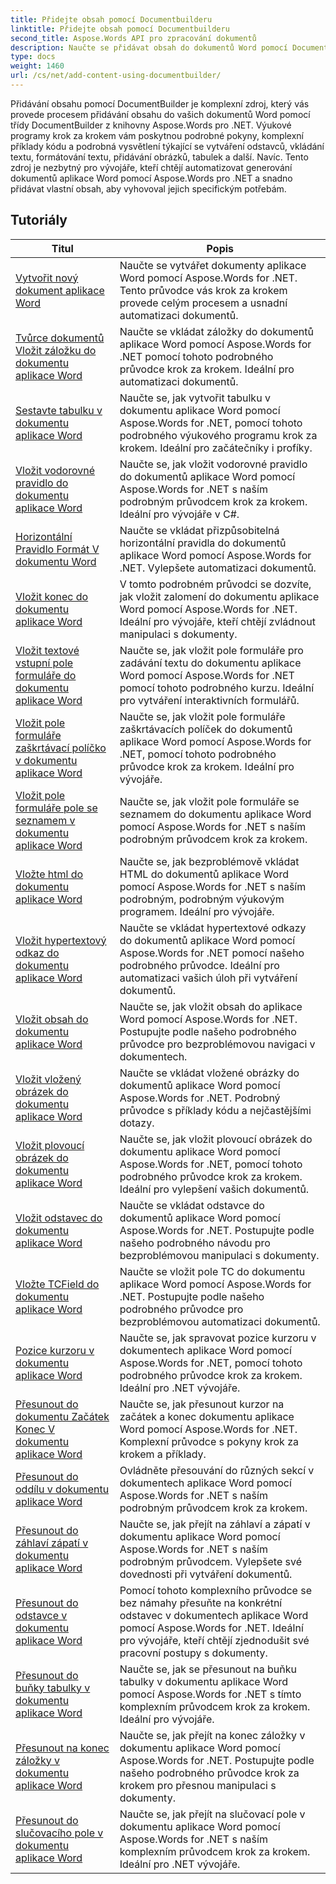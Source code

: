 ```yaml
---
title: Přidejte obsah pomocí Documentbuilderu
linktitle: Přidejte obsah pomocí Documentbuilderu
second_title: Aspose.Words API pro zpracování dokumentů
description: Naučte se přidávat obsah do dokumentů Word pomocí DocumentBuilder s Aspose.Words for .NET. Praktické návody s podrobnými příklady kódu.
type: docs
weight: 1460
url: /cs/net/add-content-using-documentbuilder/
---
```


Přidávání obsahu pomocí DocumentBuilder je komplexní zdroj, který vás provede procesem přidávání obsahu do vašich dokumentů Word pomocí třídy DocumentBuilder z knihovny Aspose.Words pro .NET. Výukové programy krok za krokem vám poskytnou podrobné pokyny, komplexní příklady kódu a podrobná vysvětlení týkající se vytváření odstavců, vkládání textu, formátování textu, přidávání obrázků, tabulek a další. Navíc. Tento zdroj je nezbytný pro vývojáře, kteří chtějí automatizovat generování dokumentů aplikace Word pomocí Aspose.Words pro .NET a snadno přidávat vlastní obsah, aby vyhovoval jejich specifickým potřebám.

 ## Tutoriály
| Titul | Popis |
| --- | --- |
| [Vytvořit nový dokument aplikace Word](./create-new-document/) | Naučte se vytvářet dokumenty aplikace Word pomocí Aspose.Words for .NET. Tento průvodce vás krok za krokem provede celým procesem a usnadní automatizaci dokumentů. |
| [Tvůrce dokumentů Vložit záložku do dokumentu aplikace Word](./document-builder-insert-bookmark/) | Naučte se vkládat záložky do dokumentů aplikace Word pomocí Aspose.Words for .NET pomocí tohoto podrobného průvodce krok za krokem. Ideální pro automatizaci dokumentů. |
| [Sestavte tabulku v dokumentu aplikace Word](./build-table/) | Naučte se, jak vytvořit tabulku v dokumentu aplikace Word pomocí Aspose.Words for .NET, pomocí tohoto podrobného výukového programu krok za krokem. Ideální pro začátečníky i profíky. |
| [Vložit vodorovné pravidlo do dokumentu aplikace Word](./insert-horizontal-rule/) | Naučte se, jak vložit vodorovné pravidlo do dokumentů aplikace Word pomocí Aspose.Words for .NET s naším podrobným průvodcem krok za krokem. Ideální pro vývojáře v C#. |
| [Horizontální Pravidlo Formát V dokumentu Word](./horizontal-rule-format/) | Naučte se vkládat přizpůsobitelná horizontální pravidla do dokumentů aplikace Word pomocí Aspose.Words for .NET. Vylepšete automatizaci dokumentů. |
| [Vložit konec do dokumentu aplikace Word](./insert-break/) | V tomto podrobném průvodci se dozvíte, jak vložit zalomení do dokumentu aplikace Word pomocí Aspose.Words for .NET. Ideální pro vývojáře, kteří chtějí zvládnout manipulaci s dokumenty. |
| [Vložit textové vstupní pole formuláře do dokumentu aplikace Word](./insert-text-input-form-field/) | Naučte se, jak vložit pole formuláře pro zadávání textu do dokumentu aplikace Word pomocí Aspose.Words for .NET pomocí tohoto podrobného kurzu. Ideální pro vytváření interaktivních formulářů. |
| [Vložit pole formuláře zaškrtávací políčko v dokumentu aplikace Word](./insert-check-box-form-field/) | Naučte se, jak vložit pole formuláře zaškrtávacích políček do dokumentů aplikace Word pomocí Aspose.Words for .NET, pomocí tohoto podrobného průvodce krok za krokem. Ideální pro vývojáře. |
| [Vložit pole formuláře pole se seznamem v dokumentu aplikace Word](./insert-combo-box-form-field/) | Naučte se, jak vložit pole formuláře se seznamem do dokumentu aplikace Word pomocí Aspose.Words for .NET s naším podrobným průvodcem krok za krokem. |
| [Vložte html do dokumentu aplikace Word](./insert-html/) | Naučte se, jak bezproblémově vkládat HTML do dokumentů aplikace Word pomocí Aspose.Words for .NET s naším podrobným, podrobným výukovým programem. Ideální pro vývojáře. |
| [Vložit hypertextový odkaz do dokumentu aplikace Word](./insert-hyperlink/) | Naučte se vkládat hypertextové odkazy do dokumentů aplikace Word pomocí Aspose.Words for .NET pomocí našeho podrobného průvodce. Ideální pro automatizaci vašich úloh při vytváření dokumentů. |
| [Vložit obsah do dokumentu aplikace Word](./insert-table-of-contents/) | Naučte se, jak vložit obsah do aplikace Word pomocí Aspose.Words for .NET. Postupujte podle našeho podrobného průvodce pro bezproblémovou navigaci v dokumentech. |
| [Vložit vložený obrázek do dokumentu aplikace Word](./insert-inline-image/) | Naučte se vkládat vložené obrázky do dokumentů aplikace Word pomocí Aspose.Words for .NET. Podrobný průvodce s příklady kódu a nejčastějšími dotazy. |
| [Vložit plovoucí obrázek do dokumentu aplikace Word](./insert-floating-image/) | Naučte se, jak vložit plovoucí obrázek do dokumentu aplikace Word pomocí Aspose.Words for .NET, pomocí tohoto podrobného průvodce krok za krokem. Ideální pro vylepšení vašich dokumentů. |
| [Vložit odstavec do dokumentu aplikace Word](./insert-paragraph/) | Naučte se vkládat odstavce do dokumentů aplikace Word pomocí Aspose.Words for .NET. Postupujte podle našeho podrobného návodu pro bezproblémovou manipulaci s dokumenty. |
| [Vložte TCField do dokumentu aplikace Word](./insert-tcfield/) | Naučte se vložit pole TC do dokumentu aplikace Word pomocí Aspose.Words for .NET. Postupujte podle našeho podrobného průvodce pro bezproblémovou automatizaci dokumentů. |
| [Pozice kurzoru v dokumentu aplikace Word](./cursor-position/) | Naučte se, jak spravovat pozice kurzoru v dokumentech aplikace Word pomocí Aspose.Words for .NET, pomocí tohoto podrobného průvodce krok za krokem. Ideální pro .NET vývojáře. |
| [Přesunout do dokumentu Začátek Konec V dokumentu aplikace Word](./move-to-document-start-end/) | Naučte se, jak přesunout kurzor na začátek a konec dokumentu aplikace Word pomocí Aspose.Words for .NET. Komplexní průvodce s pokyny krok za krokem a příklady. |
| [Přesunout do oddílu v dokumentu aplikace Word](./move-to-section/) | Ovládněte přesouvání do různých sekcí v dokumentech aplikace Word pomocí Aspose.Words for .NET s naším podrobným průvodcem krok za krokem. |
| [Přesunout do záhlaví zápatí v dokumentu aplikace Word](./move-to-headers-footers/) | Naučte se, jak přejít na záhlaví a zápatí v dokumentu aplikace Word pomocí Aspose.Words for .NET s naším podrobným průvodcem. Vylepšete své dovednosti při vytváření dokumentů. |
| [Přesunout do odstavce v dokumentu aplikace Word](./move-to-paragraph/) | Pomocí tohoto komplexního průvodce se bez námahy přesuňte na konkrétní odstavec v dokumentech aplikace Word pomocí Aspose.Words for .NET. Ideální pro vývojáře, kteří chtějí zjednodušit své pracovní postupy s dokumenty. |
| [Přesunout do buňky tabulky v dokumentu aplikace Word](./move-to-table-cell/) | Naučte se, jak se přesunout na buňku tabulky v dokumentu aplikace Word pomocí Aspose.Words for .NET s tímto komplexním průvodcem krok za krokem. Ideální pro vývojáře. |
| [Přesunout na konec záložky v dokumentu aplikace Word](./move-to-bookmark-end/) | Naučte se, jak přejít na konec záložky v dokumentu aplikace Word pomocí Aspose.Words for .NET. Postupujte podle našeho podrobného průvodce krok za krokem pro přesnou manipulaci s dokumenty. |
| [Přesunout do slučovacího pole v dokumentu aplikace Word](./move-to-merge-field/) | Naučte se, jak přejít na slučovací pole v dokumentu aplikace Word pomocí Aspose.Words for .NET s naším komplexním průvodcem krok za krokem. Ideální pro .NET vývojáře. |